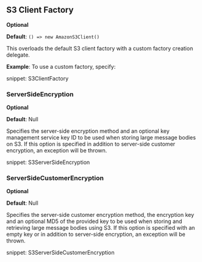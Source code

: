 ## S3 Client Factory

**Optional**

**Default**: `() => new AmazonS3Client()`

This overloads the default S3 client factory with a custom factory creation delegate.

**Example**: To use a custom factory, specify:

snippet: S3ClientFactory

### ServerSideEncryption

**Optional**

**Default**: Null

Specifies the server-side encryption method and an optional key management service key ID to be used when storing large message bodies on S3. If this option is specified in addition to server-side customer encryption, an exception will be thrown.

snippet: S3ServerSideEncryption

### ServerSideCustomerEncryption

**Optional**

**Default**: Null

Specifies the server-side customer encryption method, the encryption key and an optional MD5 of the provided key to be used when storing and retrieving large message bodies using S3. If this option is specified with an empty key or in addition to server-side encryption, an exception will be thrown.

snippet: S3ServerSideCustomerEncryption
